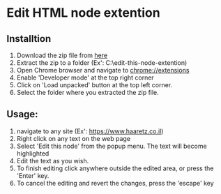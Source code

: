 Edit HTML node extention
========================

Installtion
-----------
1. Download the zip file from [here](https://github.com/Haaretz/edit-this-node-extention/archive/refs/heads/master.zip)
2. Extract the zip to a folder (Ex': C:\edit-this-node-extention)
3. Open Chrome browser and navigate to [chrome://extensions](chrome://extensions)
4. Enable 'Developer mode' at the top right corner
5. Click on 'Load unpacked' button at the top left corner.
6. Select the folder where you extracted the zip file.

Usage:
------
1. navigate to any site (Ex': https://www.haaretz.co.il)
2. Right click on any text on the web page
3. Select 'Edit this node' from the popup menu. The text will become highlighted
4. Edit the text as you wish.
5. To finish editing click anywhere outside the edited area, or press the 'Enter' key.
6. To cancel the editing and revert the changes, press the 'escape' key
